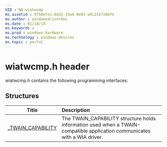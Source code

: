 ```yaml
---
UID : NA:wiatwcmp
ms.assetid : 9758efe1-bd32-33a6-8e02-a9c21e726bfe
ms.author : windowsdriverdev
ms.date : 01/18/18
ms.keywords : 
ms.prod : windows-hardware
ms.technology : windows-devices
ms.topic : portal
---
```


# wiatwcmp.h header



wiatwcmp.h contains the following programming interfaces:







## Structures
| Title | Description |
| ---- |:---- |
| [_TWAIN_CAPABILITY](ns-wiatwcmp-_twain_capability.md) | The TWAIN_CAPABILITY structure holds information used when a TWAIN-compatible application communicates with a WIA driver. |